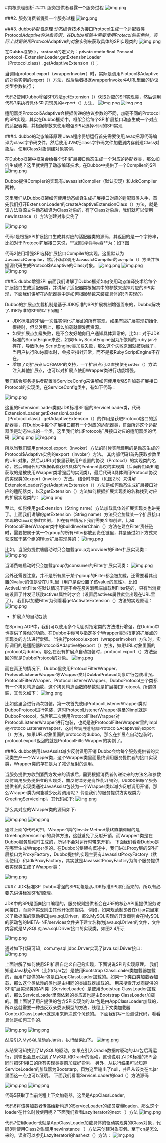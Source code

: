 #内核原理剖析
###1. 服务提供者暴露一个服务过程
![img.png](img/img0/img_1.png)


###2. 服务消费者消费一个服务过程
![img.png](img/img0/img_2.png)

###3. dubbo适配器原理
动态编译技术为接口Protocol生成一个适配器类Protocol$Adaptive的对象实例，在Dubbo框架中需要使用Protocol的实例时，实际上就是使用Protocol$Adaptive的对象实例来获取具体的SPI实现类的
![img.png](img/img0/img_3.png)

在Dubbo框架中，protocol的定义为：private static final Protocol protocol=ExtensionLoader.getExtensionLoader（Protocol.class）.getAdaptiveExtension（）；

当调用protocol.export（wrapperInvoker）时，实际是调用Protocol$Adaptive的对象实例的export（）方法，然后后者根据wrapperInvoker中URL里面的协议类型参数执行；

代码2使用Dubbo增强SPI方法getExtension（）获取对应的SPI实现类，然后调用代码3来执行具体SPI实现类的export（）方法。
![img.png](img/img0/img_4.png)
![img.png](img/img0/img_5.png)

适配器类Protocol$Adaptive会根据传递的协议参数的不同，加载不同的Protocol的SPI实现，其实在Dubbo框架中，框架会给每个SPI扩展接口动态生成一个对应的适配器类，并根据参数来使用增强SPI以选择不同的SPI实现

###4. dubbo的动态编译原理
Java程序要想运行首先需要使用javac把源代码编译为class字节码文件，然后使用JVM把class字节码文件加载到内存创建Class对象后，使用Class对象创建对象实例，

在Dubbo框架中框架会给每个SPI扩展接口动态生成一个对应的适配器类，那么如何生成呢？这里就使用了动态编译技术，在Dubbo中提供了一个Compiler的SPI
![img.png](img/img0/img_6.png)

Dubbo提供Compiler的实现有JavassistCompiler（默认实现）和JdkCompiler两种。

这里我们从Dubbo框架如何使用动态编译生成扩展接口对应的适配器类入手，首先我们打开ExtensionLoader的createAdaptiveExtensionClass（）方法，就是该方法将源文件动态编译为Class对象的，有了Class对象后，我们就可以使用newInstance（）方法创建对象实例了

![img.png](img/img0/img_7.png)

代码1是根据SPI扩展接口生成其对应的适配器类的源码，其返回的是一个字符串，比如对于Protocol扩展接口来说，**`返回的字符串内容`**为：如下图

代码2使用增强SPI选择扩展接口Compiler的实现，这里默认为JavassistCompiler，然后代码3调用JavassistCompiler的compile（）方法并根据源代码生成Protocol$Adaptive的Class对象。
![img.png](img/img0/img_8.png)
![img.png](img/img0/img_9.png)
![img.png](img/img0/img_10.png)

###5. dubbo增强SPI
前面我们讲解了Dubbo框架如何使用动态编译技术给每个扩展接口生成适配器类，并讲解了适配器类根据其中的参数来选择对应的SPI实现，下面我们讲解在适配器类中是如何根据参数来装载具体的SPI实现的。

Dubbo的扩展点加载机制是基于JDK标准的SPI扩展机制增强而来的，Dubbo解决了JDK标准的SPI的以下问题：
- JDK标准的SPI会一次性实例化扩展点的所有实现，如果有些扩展实现初始化很耗时，但又没用上，那么加载就很浪费资源。
- 如果扩展点加载失败，是不会友好地向用户通知具体异常的。比如：对于JDK标准的ScriptEngine来说，如果Ruby ScriptEngine因为所依赖的jruby.jar不存在，导致Ruby ScriptEngine类加载失败，那么这个失败原因就被隐藏了，当用户执行Ruby脚本时，会报空指针异常，而不是报Ruby ScriptEngine不存在。
- 增加了对扩展点IoC和AOP的支持，一个扩展点可以直接使用setter（）方法注入其他扩展点，也可以对扩展点使用Wrapper类进行功能增强。

我们结合服务提供者配置类ServiceConfig来讲解如何使用增强SPI加载扩展接口Protocol的实现类，在ServiceConfig类中，有如下代码：
  
  ![img.png](img/img0/img_11.png)
  
这里的ExtensionLoader类似JDK标准SPI里的ServiceLoader类，代码ExtensionLoader.getExtensionLoader（Protocol.class）.getAdaptiveExtension（）的作用是获取Protocol接口的适配器类，在Dubbo中每个扩展接口都有一个对应的适配器类，前面所述这个适配器类是动态生成的一个类，这里我们给出Protocol扩展接口对应的适配器类的代码:
  ![img.png](img/img0/img_12.png)
  ![img.png](img/img0/img_13.png)

所以当我们调用protocol.export（invoker）方法的时候实际调用的是动态生成的Protocol$Adaptive实例的export（invoker）方法。
其内部代码1首先获取参数里的URL对象，然后从URL对象里获取用户设置的协议（Protocol）的实现类的名称，然后调用代码2根据名称获取具体的Protocol协议的实现类（后面我们会知道获取的是被使用Wrapper类增强后的实现类），最后代码3具体调用Protocol协议的实现类的export（invoker）方法。
结合时序图（见图2.5）来讲解ExtensionLoader的getAdaptiveExtension（）方法是如何动态生成扩展接口对应的适配器类，以及getExtension（）方法如何根据扩展实现类的名称找到对应的扩展实现类的：
![img.png](img/img0/img_14.png)

至此，如何使用getExtension（String name）方法加载具体的扩展实现类也讲完了。上面我们讲解的getExtension（String name）方法只会加载某一个扩展接口实现的Class对象的实例。
但在有些情况下我们需要全部创建，比如ProtocolFilterWrapper类中的buildInvokerChain（）方法在建立Filter责任链时，需要把属于某一个group的所有Filter都放到责任链里，其是通过如下方式来获取属于某个组的Filter扩展实现类的：
![img.png](img/img0/img_15.png)

比如，当服务提供端启动时只会加载group为provider的Filter扩展实现类：
![img.png](img/img0/img_16.png)

当消费端启动时只会加载group为consumer的Filter扩展实现类：
![img.png](img/img0/img_17.png)

另外还需要注意，并不是所有属于某个group的Filter都会被加载，还需要看其设置的value的值是否在URL里（用户是否设置了该value的属性），比如ActiveLimitFilter在默认情况下是不会在服务消费端加载到Filter链的，只有当消费端设置了并发活跃数actives属性时才会（设置后actives属性就会出现在URL里了）。
我们以加载Filter为例看看getActivateExtension（）方法的实现原理：
![img.png](img/img0/img_18.png)
* 扩展点的自动包装

在Spring AOP中，我们可以使用多个切面对指定类的方法进行增强，在Dubbo中也提供了类似的功能。在Dubbo中你可以指定多个Wrapper类对指定的扩展点的实现类的方法进行增强。
  当执行protocol.export（wrapperInvoker）方法时，实际调用的是适配器Protocol$Adaptive的export（）方法，如果URL对象里面的protocol为dubbo，那么在没有扩展点自动包装时，protocol.export（）方法返回的就是DubboProtocol的对象。
![img.png](img/img0/img_19.png)

而在真正的情况下，Dubbo里使用ProtocolFilterWrapper、ProtocolListenerWrapper等Wrapper类对DubboProtocol对象进行包装增强。
ProtocolFilterWrapper、ProtocolListenerWrapper、DubboProtocol三个类都有一个拷贝构造函数，这个拷贝构造函数的参数就是扩展接口Protocol。所谓包装，其含义如下：
![img.png](img/img0/img_20.png)

比如这里会进行两次包装，第一次首先使用ProtocolListenerWrapper类对DubboProtocol进行包装，这时ProtocolListenerWrapper类里的impl就是DubboProtocol，然后第二次使用ProtocolFilterWrapper对ProtocolListenerWrapper进行包装，也就是说ProtocolFilterWrapper里的impl是ProtocolListenerWrapper，这时会调用适配器Protocol$Adaptive的export（）方法，如果URL对象里面的protocol为dubbo，那么在扩展点自动包装时，protocol.export返回的就是ProtocolFilterWrapper的实例了。

###6. dubbo使用JavaAssist减少反射调用开销
Dubbo会给每个服务提供者的实现类生产一个Wrapper类，这个Wrapper类里面最终调用服务提供者的接口实现类，Wrapper类的存在是为了减少反射的调用。

当服务提供方收到消费方发来的请求后，需要根据消费者传递过来的方法名和参数反射调用服务提供者的实现类，而反射本身是有性能开销的，Dubbo把每个服务提供者的实现类通过JavaAssist包装为一个Wrapper类以减少反射调用开销。那么Wrapper类为何能减少反射调用呢？
假设我们的服务提供方实现类为GreetingServiceImpl，其代码如下:
![img.png](img/img0/img_21.png)

那么其对应的Wrapper类的源码如下:

![img.png](img/img0/img_22.png)
![img.png](img/img0/img_23.png)

通过上面的代码可知，Wrapper1类的invokeMethod最终直接调用的是GreetingServiceImpl的具体方法，这就避免了反射开销，而Wrapper1类是在Dubbo服务启动时生成的，所以不会对运行时带来开销。
下面我们看看Dubbo是在哪里生成Wrapper类的。在Dubbo分层架构概述中，我们讲过Proxy层的SPI扩展接口为ProxyFactory，Dubbo提供的实现主要有JavassistProxyFactory（默认使用）和JdkProxyFactory，其实就是JavassistProxyFactory为每个服务提供者实现类生成了Wrapper类：

![img.png](img/img0/img_24.png)

###7. JDK标准SPI
Dubbo增强的SPI功能是从JDK标准SPI演化而来的，所以有必要先讲讲标准SPI的原理。

JDK中的SPI是面向接口编程的，服务规则提供者会在JRE的核心API里提供服务访问接口，而具体实现则由其他开发商提供。
例如，如果规范制定者在rt.jar包里定义了数据库的驱动接口java.sql.Driver，那么MySQL实现的开发商则会在MySQL的驱动包的META-INF/services文件夹下建立名称为java.sql.Driver的文件，文件内容就是MySQL对java.sql.Driver接口的实现类，如图2.4所示

![img.png](img/img0/img_25.png)

通过如下代码可知，com.mysql.jdbc.Driver实现了java.sql.Driver接口:
![img.png](img/img0/img_26.png)

上面讲解了如何使用SPI扩展自定义自己的实现，下面说说SPI的实现原理。
我们知道Java核心API（比如rt.jar包）是使用Bootstrap ClassLoader类加载器加载的，而用户提供的Jar包是由AppClassLoader加载的。如果一个类由类加载器加载，那么这个类依赖的类也是由相同的类加载器加载的。
用来搜索开发商提供的SPI扩展实现类的API类（ServiceLoader）是使用Bootstrap ClassLoader加载的，那么ServiceLoader里面依赖的类应该也是由Bootstrap ClassLoader加载的。而上面说了用户提供的包含SPI实现类的Jar包是由AppClassLoader加载的，所以这就需要一种违反双亲委派模型的方法，线程上下文类加载器ContextClassLoader就是用来解决这个问题的。
下面我们写一段测试代码，看看具体是如何工作的。

![img.png](img/img0/img_27.png)
![img.png](img/img0/img_28.png)

然后引入MySQL驱动的Jar包，执行结果如下。
![img.png](img/img0/img_29.png)

从结果可知找到了MySQL的驱动，如果在引入Oracle数据库驱动的Jar包后再运行，则输出会显示找到了MySQL和Oracle的驱动，这也说明了JDK标准的SPI会同时把SPI接口的所有实现类提前加载好实例。
另外，从执行结果可以知道ServiceLoader的加载器为Bootstarp，因为这里输出了null，并且从该类在rt.jar里面这一点也可以证明。
下面我们看看ServiceLoader的load（）方法源码

![img.png](img/img0/img_30.png)
![img.png](img/img0/img_31.png)

代码5获取了当前线程上下文加载器，这里是AppClassLoader。

代码6将该类加载器传递给新构造的ServiceLoader的成员变量loader。那么这个loader在什么时候使用呢？下面我们看看LazyIterator的next（）方法
![img.png](img/img0/img_32.png)

代码7使用loader也就是AppClassLoader加载具体的驱动实现类的Class对象，代码8则使用Class对象调用newInstance（）方法来创建对象实例。至于cn是怎么来的，读者可以参见LazyIterator的hasNext（）方法：
![img.png](img/img0/img_33.png)